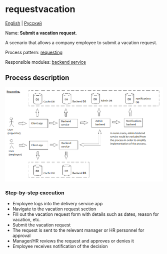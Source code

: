 # requestvacation

[English](requestvacation.md) | [Русский](requestvacation.ru.md)

Name: **Submit a vacation request**.

A scenario that allows a company employee to submit a vacation request.

Process pattern: [requesting](../../processpatterns/requesting.md)

Responsible modules: [backend service](../../backend/systembackend.md)

## Process description

![requesting_overall](../../img/requesting_overall.png)

### Step-by-step execution

- Employee logs into the delivery service app
- Navigate to the vacation request section
- Fill out the vacation request form with details such as dates, reason for vacation, etc.
- Submit the vacation request
- The request is sent to the relevant manager or HR personnel for approval
- Manager/HR reviews the request and approves or denies it
- Employee receives notification of the decision
